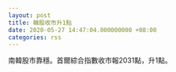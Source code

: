 ```yaml
---
layout: post
title: 韓股收市升1點
date: 2020-05-27 14:47:04.000000000 +08:00
categories: rss
---
```


南韓股市靠穩。首爾綜合指數收市報2031點，升1點。
